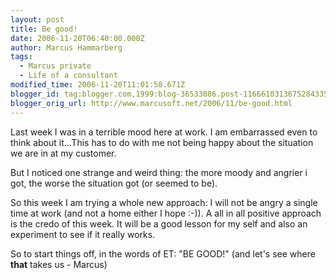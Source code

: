 ```yaml
---
layout: post
title: Be good!
date: 2006-11-20T06:40:00.000Z
author: Marcus Hammarberg
tags:
  - Marcus private
  - Life of a consultant
modified_time: 2006-11-20T11:01:58.671Z
blogger_id: tag:blogger.com,1999:blog-36533086.post-1166610313675284335
blogger_orig_url: http://www.marcusoft.net/2006/11/be-good.html
---
```


Last
week I was in a terrible mood here at work. I am embarrassed even to
think about it...This has to do with me not being happy about the
situation we are in at my customer.

But I noticed one strange and weird thing: the more moody and angrier i
got, the worse the situation got (or seemed to be).

So this week I am trying a whole new approach: I will not be angry a
single time at work (and not a home either I hope :-)). A all in all
positive approach is the credo of this week. It will be a good lesson
for my self and also an experiment to see if it really works.

So to start things off, in the words of ET: "BE GOOD!" (and let's see
where **that** takes us - Marcus)

